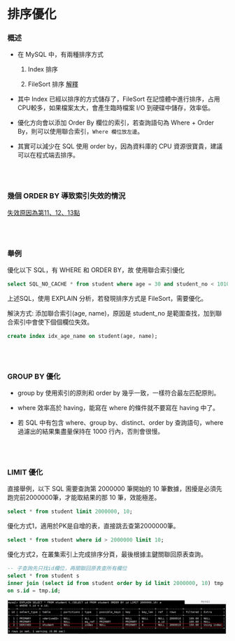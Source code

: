 # 排序優化

### 概述

* 在 MySQL 中，有兩種排序方式

    1. Index 排序

    2. FileSort 排序 [解釋](../進階3_分析/02_EXPLAIN.md#欄位-extra-重要)

* 其中 Index 已經以排序的方式儲存了，FileSort 在記憶體中進行排序，占用CPU較多，如果檔案太大，會產生臨時檔案 I/O 到硬碟中儲存，效率低。

* 優化方向會以添加 Order By 欄位的索引，若查詢語句為 Where + Order By，則可以使用聯合索引，`Where 欄位放左邊`。

* 其實可以減少在 SQL 使用 order by，因為資料庫的 CPU 資源很寶貴，建議可以在程式端去排序。

<br/>

<br/>

### 幾個 ORDER BY 導致索引失效的情況

[失效原因為第11、12、13點](../進階4_優化/2_索引失效優化.md#無法生效的n種寫法)


<br/>

<br/>

### 舉例

優化以下 SQL，有 WHERE 和 ORDER BY，故 使用聯合索引優化
```sql
select SQL_NO_CACHE * from student where age = 30 and student_no < 10100 order by `name`;
```

上述SQL，使用 EXPLAIN 分析，若發現排序方式是 FileSort，需要優化。

解決方式: 添加聯合索引(age, name)，原因是 student_no 是範圍查找，加到聯合索引中會使下個個欄位失效。

```sql
create index idx_age_name on student(age, name);
```

<br/>

<br/>

### GROUP BY 優化

* group by 使用索引的原則和 order by 幾乎一致，一樣符合最左匹配原則。

* where 效率高於 having，能寫在 where 的條件就不要寫在 having 中了。

* 若 SQL 中有包含 where、group by、distinct、order by 查詢語句，where 過濾出的結果集盡量保持在 1000 行內，否則會很慢。

<br/>

<br/>

### LIMIT 優化
直接舉例，以下 SQL 需要查詢第 2000000 筆開始的 10 筆數據，困擾是必須先跑完前2000000筆，才能取結果的那 10 筆，效能極差。

```sql
select * from student limit 2000000, 10;
```

優化方式1，適用於PK是自增的表，直接跳去查第2000000筆。
```sql
select * from student where id > 2000000 limit 10;
```

優化方式2，在叢集索引上完成排序分頁，最後根據主鍵關聯回原表查詢。
```sql
-- 子查詢先只找id欄位，再關聯回原表查所有欄位
select * from student s
inner join (select id from student order by id limit 2000000, 10) tmp
on s.id = tmp.id;
```

<img src='../../_image/Snipaste_2023-12-21_05-02-32.png'>